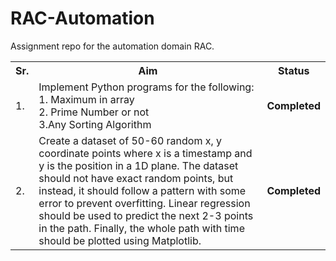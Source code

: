 # RAC-Automation
Assignment repo for the automation domain RAC.

<table>
<tr>
<th>Sr.</th>
<th>Aim</th>
<th>Status</th>
</tr>
<tr>
	<td>1.</td>
	<td>Implement Python programs for the following:<br/>1. Maximum in array </br>2. Prime Number or not<br/>3.Any Sorting Algorithm</td>
	<td><b span="color: green;">Completed<b/></td>
</tr>
<tr>
	<td>2.</td>
	<td>Create a dataset of 50-60 random x, y coordinate points where x is a timestamp and y is the position in a 1D plane. The dataset should not have exact random points, but instead, it should follow a pattern with some error to prevent overfitting. Linear regression should be used to predict the next 2-3 points in the path. Finally, the whole path with time should be plotted using Matplotlib.</td>
	<td><b span="color: green;">Completed<b/></td>
</tr>
